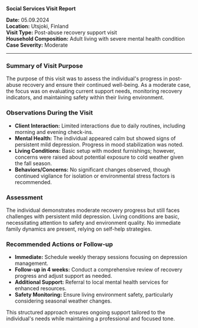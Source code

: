

**Social Services Visit Report**

**Date:** 05.09.2024  
**Location:** Utsjoki, Finland  
**Visit Type:** Post-abuse recovery support visit  
**Household Composition:** Adult living with severe mental health condition  
**Case Severity:** Moderate  

---

### Summary of Visit Purpose

The purpose of this visit was to assess the individual's progress in post-abuse recovery and ensure their continued well-being. As a moderate case, the focus was on evaluating current support needs, monitoring recovery indicators, and maintaining safety within their living environment.

### Observations During the Visit

- **Client Interaction:** Limited interactions due to daily routines, including morning and evening check-ins.
- **Mental Health:** The individual appeared calm but showed signs of persistent mild depression. Progress in mood stabilization was noted.
- **Living Conditions:** Basic setup with modest furnishings; however, concerns were raised about potential exposure to cold weather given the fall season.
- **Behaviors/Concerns:** No significant changes observed, though continued vigilance for isolation or environmental stress factors is recommended.

### Assessment

The individual demonstrates moderate recovery progress but still faces challenges with persistent mild depression. Living conditions are basic, necessitating attention to safety and environment quality. No immediate family dynamics are present, relying on self-help strategies.

### Recommended Actions or Follow-up

- **Immediate:** Schedule weekly therapy sessions focusing on depression management.
- **Follow-up in 4 weeks:** Conduct a comprehensive review of recovery progress and adjust support as needed.
- **Additional Support:** Referral to local mental health services for enhanced resources.
- **Safety Monitoring:** Ensure living environment safety, particularly considering seasonal weather changes.

This structured approach ensures ongoing support tailored to the individual's needs while maintaining a professional and focused tone.